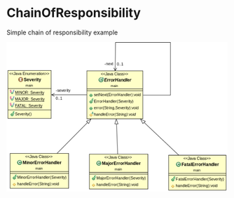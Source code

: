 ChainOfResponsibility
=====================

Simple chain of responsibility example

![promisechains](./ChainOfResponsibility.png)

